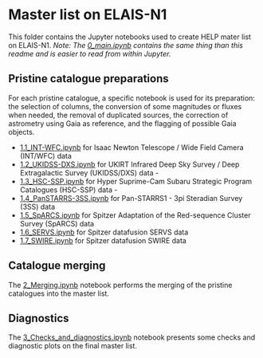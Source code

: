 # Master list on ELAIS-N1

This folder contains the Jupyter notebooks used to create HELP mater list on
ELAIS-N1. *Note: The [0_main.ipynb](0_main.ipynb) contains the same thing than
this readme and is easier to read from within Jupyter.*

## Pristine catalogue preparations

For each pristine catalogue, a specific notebook is used for its preparation:
the selection of columns, the conversion of some magnitudes or fluxes when
needed, the removal of duplicated sources, the correction of astrometry using
Gaia as reference, and the flagging of possible Gaia objects.

- [1.1_INT-WFC.ipynb](1.1_INT-WFC.ipynb) for Isaac Newton Telescope / Wide Field
  Camera (INT/WFC) data
- [1.2_UKIDSS-DXS.ipynb](1.2_UKIDSS-DXS.ipynb) for UKIRT Infrared Deep Sky
  Survey / Deep Extragalactic Survey (UKIDSS/DXS) data -
- [1.3_HSC-SSP.ipynb](1.3_HSC-SSP.ipynb) for Hyper Suprime-Cam Subaru Strategic
  Program Catalogues (HSC-SSP) data -
- [1.4_PanSTARRS-3SS.ipynb](1.4_PanSTARRS-3SS.ipynb) for Pan-STARRS1 - 3pi
  Steradian Survey (3SS) data
- [1.5_SpARCS.ipynb](1.5_SpARCS.ipynb) for Spitzer Adaptation of the
  Red-sequence Cluster Survey (SpARCS) data
- [1.6_SERVS.ipynb](1.6_SERVS.ipynb) for Spitzer datafusion SERVS data
- [1.7_SWIRE.ipynb](1.7_SWIRE.ipynb) for Spitzer datafusion SWIRE data

## Catalogue merging

The [2_Merging.ipynb](2_Merging.ipynb) notebook performs the merging of the
pristine catalogues into the master list.

## Diagnostics

The [3_Checks_and_diagnostics.ipynb](3_Checks_and_diagnostics.ipynb) notebook
presents some checks and diagnostic plots on the final master list.
